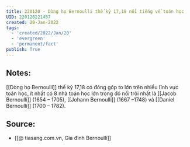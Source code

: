 ```yaml
---
title: 220120 - Dòng họ Bernoulli thế kỷ 17,18 nổi tiếng về toán học
UID: 220120221457
created: 20-Jan-2022
tags:
  - 'created/2022/Jan/20'
  - 'evergreen'
  - 'permanent/fact'
publish: True
---
```

## Notes:
[[Dòng họ Bernoulli]] thế kỷ 17,18 có đóng góp to lớn trên nhiều lĩnh vực toán học, ít nhất có 8 nhà toán học lớn trong đó nổi trội nhất là [[Jacob Bernoulli]] (1654 – 1705), [[Johann Bernoulli]] (1667 –1748) và [[Daniel Bernoulli]] (1700 – 1782).

## Source:
- [[@ tiasang.com.vn, Gia đình Bernoulli]]

